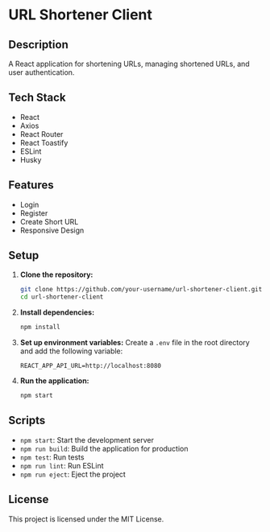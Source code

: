 # URL Shortener Client

## Description

A React application for shortening URLs, managing shortened URLs, and user authentication.

## Tech Stack

- React
- Axios
- React Router
- React Toastify
- ESLint
- Husky

## Features

- Login
- Register
- Create Short URL
- Responsive Design

## Setup

1. **Clone the repository:**
    ```sh
    git clone https://github.com/your-username/url-shortener-client.git
    cd url-shortener-client
    ```

2. **Install dependencies:**
    ```sh
    npm install
    ```

3. **Set up environment variables:**
    Create a `.env` file in the root directory and add the following variable:
    ```
    REACT_APP_API_URL=http://localhost:8080
    ```

4. **Run the application:**
    ```sh
    npm start
    ```

## Scripts

- `npm start`: Start the development server
- `npm run build`: Build the application for production
- `npm test`: Run tests
- `npm run lint`: Run ESLint
- `npm run eject`: Eject the project

## License

This project is licensed under the MIT License.

